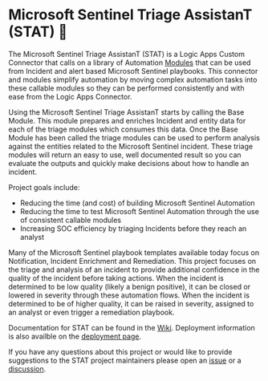# Microsoft Sentinel Triage AssistanT (STAT) :hospital:

The Microsoft Sentinel Triage AssistanT (STAT) is a Logic Apps Custom Connector that calls on a library of Automation [Modules](https://github.com/briandelmsft/SentinelAutomationModules/wiki/Modules) that can be used from Incident and alert based Microsoft Sentinel playbooks.  This connector and modules simplify automation by moving complex automation tasks into these callable modules so they can be performed consistently and with ease from the Logic Apps Connector.

Using the Microsoft Sentinel Triage AssistanT starts by calling the Base Module.  This module prepares and enriches Incident and entity data for each of the triage modules which consumes this data.  Once the Base Module has been called the triage modules can be used to perform analysis against the entities related to the Microsoft Sentinel incident.  These triage modules will return an easy to use, well documented result so you can evaluate the outputs and quickly make decisions about how to handle an incident.

Project goals include:

* Reducing the time (and cost) of building Microsoft Sentinel Automation
* Reducing the time to test Microsoft Sentinel Automation through the use of consistent callable modules
* Increasing SOC efficiency by triaging Incidents before they reach an analyst

Many of the Microsoft Sentinel playbook templates available today focus on Notification, Incident Enrichment and Remediation.  This project focuses on the triage and analysis of an incident to provide additional confidence in the quality of the incident before taking actions.  When the incident is determined to be low quality (likely a benign positive), it can be closed or lowered in severity through these automation flows.  When the incident is determined to be of higher quality, it can be raised in severity, assigned to an analyst or even trigger a remediation playbook.

Documentation for STAT can be found in the [Wiki](https://github.com/briandelmsft/SentinelAutomationModules/wiki).  Deployment information is also availble on the [deployment page](https://github.com/briandelmsft/SentinelAutomationModules/wiki/Deployment).

If you have any questions about this project or would like to provide suggestions to the STAT project maintainers please open an [issue](https://github.com/briandelmsft/SentinelAutomationModules/issues/new/choose) or a [discussion](https://github.com/briandelmsft/SentinelAutomationModules/discussions).
